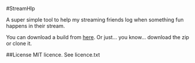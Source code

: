 #StreamHlp

A super simple tool to help my streaming friends log when something fun happens in their stream. 

You can download a build from [here](http://alacho.no/utils/StreamHlp.jar). Or just... you know... download the zip or clone it.

##License
MIT licence. See licence.txt